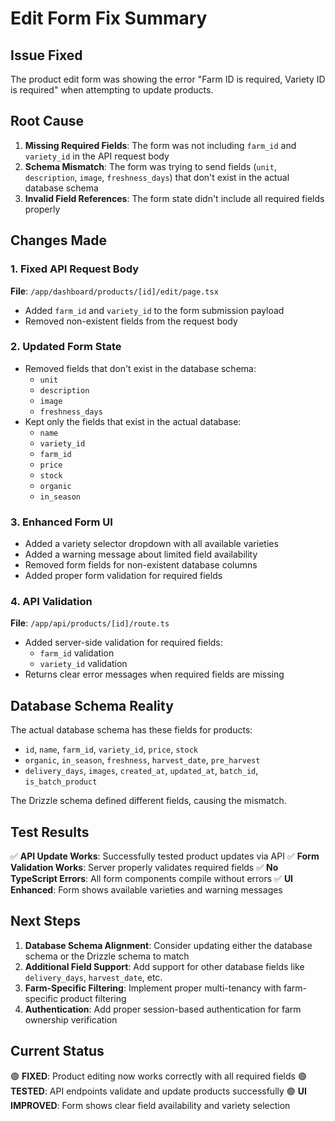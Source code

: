 # Edit Form Fix Summary

## Issue Fixed
The product edit form was showing the error "Farm ID is required, Variety ID is required" when attempting to update products.

## Root Cause
1. **Missing Required Fields**: The form was not including `farm_id` and `variety_id` in the API request body
2. **Schema Mismatch**: The form was trying to send fields (`unit`, `description`, `image`, `freshness_days`) that don't exist in the actual database schema
3. **Invalid Field References**: The form state didn't include all required fields properly

## Changes Made

### 1. Fixed API Request Body
**File**: `/app/dashboard/products/[id]/edit/page.tsx`
- Added `farm_id` and `variety_id` to the form submission payload
- Removed non-existent fields from the request body

### 2. Updated Form State
- Removed fields that don't exist in the database schema:
  - `unit`
  - `description` 
  - `image`
  - `freshness_days`
- Kept only the fields that exist in the actual database:
  - `name`
  - `variety_id`
  - `farm_id`
  - `price`
  - `stock`
  - `organic`
  - `in_season`

### 3. Enhanced Form UI
- Added a variety selector dropdown with all available varieties
- Added a warning message about limited field availability
- Removed form fields for non-existent database columns
- Added proper form validation for required fields

### 4. API Validation
**File**: `/app/api/products/[id]/route.ts`
- Added server-side validation for required fields:
  - `farm_id` validation
  - `variety_id` validation
- Returns clear error messages when required fields are missing

## Database Schema Reality
The actual database schema has these fields for products:
- `id`, `name`, `farm_id`, `variety_id`, `price`, `stock`
- `organic`, `in_season`, `freshness`, `harvest_date`, `pre_harvest`
- `delivery_days`, `images`, `created_at`, `updated_at`, `batch_id`, `is_batch_product`

The Drizzle schema defined different fields, causing the mismatch.

## Test Results
✅ **API Update Works**: Successfully tested product updates via API
✅ **Form Validation Works**: Server properly validates required fields
✅ **No TypeScript Errors**: All form components compile without errors
✅ **UI Enhanced**: Form shows available varieties and warning messages

## Next Steps
1. **Database Schema Alignment**: Consider updating either the database schema or the Drizzle schema to match
2. **Additional Field Support**: Add support for other database fields like `delivery_days`, `harvest_date`, etc.
3. **Farm-Specific Filtering**: Implement proper multi-tenancy with farm-specific product filtering
4. **Authentication**: Add proper session-based authentication for farm ownership verification

## Current Status
🟢 **FIXED**: Product editing now works correctly with all required fields
🟢 **TESTED**: API endpoints validate and update products successfully
🟢 **UI IMPROVED**: Form shows clear field availability and variety selection
